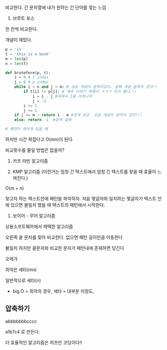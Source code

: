 비교한다.  긴 문자열에 내가 원하는 긴 단어를 찾는 느낌

1. 브루트 포스

한 칸씩 비교한다.

개념이 재밌다.

```python
p = 'is'
t = 'this is a book'
m = len(p)
n = len(t)

def brutefore(p, t):
	i = 0 # t index
	j = 0 # p index
	while i < n and j < m: # 성공 개념이 끝까지갔다. 실패 개념 끝까지 갔다!!
		if t[i] != p[j]: # 계속 더하기 위해서 ㅋㅋㅋ 이거 좋다.!!
			i = i - j #뒤에서 1을 더하니까
			j = -1
		i += 1
		j += 1
	if j == m : return i - m #검색 성공  성공 개념이 끝까지 갔다!!!
	else: return -1  #검색 실패

# 패턴이 여러개 있을 때
```

하지만 시간 복잡다고 O(mn)이 된다.

비교횟수를 줄일 방법은 없을까?

1. 카프 라빈 알고리즘

1. KMP 알고리즘 (이런거는 엄청 긴 텍스트에서 엄청 긴 텍스트를 찾을 때 효율이 느껴진다.)

O(m + n)

찾고자 하는 텍스트안에 패턴을 파악하자. 처음 몇글자와 일치하는 몇글자가 텍스트 안에 있으면 불일치 했을 때 텍스트의 패턴에서 시작한다.

1. 보이어 - 무어 알고리즘

상용소프트웨어에서 채택한 알고리즘

오른쪽 끝 문자를 찾아 비교한다. 없으면 패턴 길이만큼 이동한다

불일치 하지만 끝문자와 비교한 문자가 패턴내에 존재하면 당긴다

오메가

최악은 세타(mn)

일반적으로 세타(n)

- big O  = 최악의 경우, 세타 = 대부분 이정도,

## 압축하기

abbbbbbbcccc

a1b7c4 로 만든다.

더 효율적인 알고리즘은 허프만 코딩이다!!
